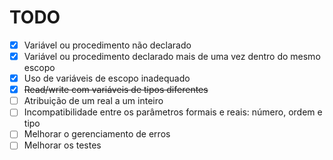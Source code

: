 # TODO

- [x] Variável ou procedimento não declarado
- [x] Variável ou procedimento declarado mais de uma vez dentro do mesmo escopo 
- [x] Uso de variáveis de escopo inadequado
- [x] ~~Read/write com variáveis de tipos diferentes~~
- [ ] Atribuição de um real a um inteiro
- [ ] Incompatibilidade entre os parâmetros formais e reais: número, ordem e tipo
- [ ] Melhorar o gerenciamento de erros
- [ ] Melhorar os testes
